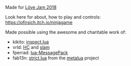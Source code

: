 Made for [Löve Jam 2018](https://itch.io/jam/love2d-jam-2018)

Look here for about, how to play and controls: https://pfirsich.itch.io/ninjagame

Made possible using the awesome and charitable work of:
* kikito: [inspect.lua](https://github.com/kikito/inspect.lua)
* vrld: [HC](https://github.com/vrld/HC) and [slam](https://github.com/vrld/slam)
* fperrad: [lua-MessagePack](https://github.com/fperrad/lua-MessagePack)
* fab13n: [strict.lua](http://metalua.luaforge.net/src/lib/strict.lua.html) from the [metalua](https://github.com/fab13n/metalua) project
